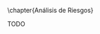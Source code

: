 \chapter{Análisis de Riesgos}

<!--
  En el caso de desarrollos orientados al usuario, debería analizarse el riesgo
  de aceptación y el nivel de satisfacción que podremos medir tras la
  implantación.

  En caso de desarrollos orientados a la investigación, se deberán analizar
  riesgos tecnológicos. Si, además, el resultado del TFG va a ser integrado en
  un proyecto de mayor alcance, también deberán considerarse los riesgos
  potenciales de dicha integración.

  Para analizar los riesgos, se proponen las siguientes herramientas:
    * Matriz de riesgos: Se puede encontrar un modelo en la siguiente imagen [..]
    * Análisis DAFO
    * Registro de riesgos mediante la siguiente tabla:
      * Número de riesgo
      * Descripción
      * Prioridad (Alta/Media/Baja)
      * Complejidad (Alta/Media/Baja)
      * Medidas correctoras
-->

TODO
